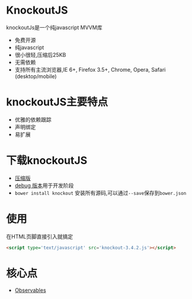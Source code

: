 # KnockoutJS
knockoutJs是一个纯javascript MVVM库
+ 免费开源
+ 纯javascript
+ 很小很轻,压缩后25KB
+ 无需依赖
+ 支持所有主流浏览器,IE 6+, Firefox 3.5+, Chrome, Opera, Safari (desktop/mobile)


# knockoutJS主要特点
+ 优雅的依赖跟踪
+ 声明绑定
+ 易扩展


# 下载knockoutJS
+ [压缩版](http://knockoutjs.com/downloads/knockout-3.4.2.js)
+ [debug 版本](http://knockoutjs.com/downloads/knockout-3.4.2.debug.js)用于开发阶段
+ `bower install knockout` 安装所有源码,可以通过`--save`保存到`bower.json`


# 使用
在HTML页脚直接引入就搞定
```html
<script type='text/javascript' src='knockout-3.4.2.js'></script>
```

# 核心点
+ [Observables](./observables.md)